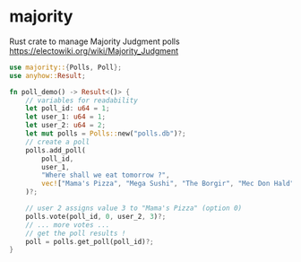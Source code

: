 # majority
Rust crate to manage Majority Judgment polls  
https://electowiki.org/wiki/Majority_Judgment

```rust
use majority::{Polls, Poll};
use anyhow::Result;

fn poll_demo() -> Result<()> {
	// variables for readability
	let poll_id: u64 = 1;
	let user_1: u64 = 1;
	let user_2: u64 = 2;
	let mut polls = Polls::new("polls.db")?;
	// create a poll
	polls.add_poll(
		poll_id,
		user_1,
		"Where shall we eat tomorrow ?",
		vec!["Mama's Pizza", "Mega Sushi", "The Borgir", "Mec Don Hald"],
	)?;

	// user 2 assigns value 3 to "Mama's Pizza" (option 0)
	polls.vote(poll_id, 0, user_2, 3)?;
	// ... more votes ...
	// get the poll results !
	poll = polls.get_poll(poll_id)?;
}
```